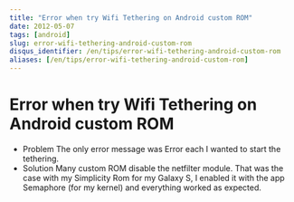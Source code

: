 ```yaml
---
title: "Error when try Wifi Tethering on Android custom ROM"
date: 2012-05-07
tags: [android]
slug: error-wifi-tethering-android-custom-rom
disqus_identifier: /en/tips/error-wifi-tethering-android-custom-rom
aliases: [/en/tips/error-wifi-tethering-android-custom-rom]
---
```

# Error when try Wifi Tethering on Android custom ROM

*	Problem
The only error message was Error each I wanted to start the tethering.
*	Solution
Many custom ROM disable the netfilter module. That was the case with my Simplicity Rom for my Galaxy S, I enabled it with the app Semaphore (for my kernel) and everything worked as expected.

